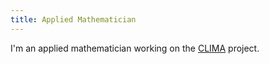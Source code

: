 ```yaml
---
title: Applied Mathematician
---
```


I'm an applied mathematician working on the [CLIMA] project.

[CLIMA]: https://clima.caltech.edu
